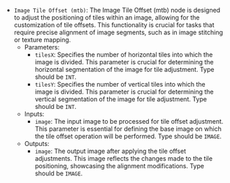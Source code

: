 - `Image Tile Offset (mtb)`: The Image Tile Offset (mtb) node is designed to adjust the positioning of tiles within an image, allowing for the customization of tile offsets. This functionality is crucial for tasks that require precise alignment of image segments, such as in image stitching or texture mapping.
    - Parameters:
        - `tilesX`: Specifies the number of horizontal tiles into which the image is divided. This parameter is crucial for determining the horizontal segmentation of the image for tile adjustment. Type should be `INT`.
        - `tilesY`: Specifies the number of vertical tiles into which the image is divided. This parameter is crucial for determining the vertical segmentation of the image for tile adjustment. Type should be `INT`.
    - Inputs:
        - `image`: The input image to be processed for tile offset adjustment. This parameter is essential for defining the base image on which the tile offset operation will be performed. Type should be `IMAGE`.
    - Outputs:
        - `image`: The output image after applying the tile offset adjustments. This image reflects the changes made to the tile positioning, showcasing the alignment modifications. Type should be `IMAGE`.
